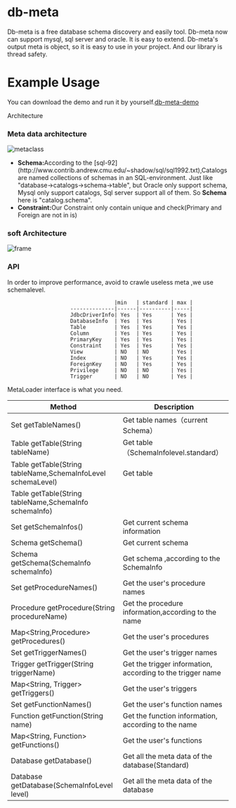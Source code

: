 db-meta
=======

  Db-meta is a free database schema discovery and easily tool. Db-meta now can support mysql, sql server and oracle. It is easy to extend. Db-meta's output meta is object, so it is easy to use in your project. And our library is thread safety.

Example Usage
=======
You can download the demo and run it by yourself.[db-meta-demo](https://github.com/wukenaihe/db-meta-example)

Architecture
<h3>Meta data architecture</h3>

![metaclass](https://raw.githubusercontent.com/wukenaihe/db-meta/master/db-meta/src/main/resources/metaclass.jpg "metaclass")

<ul>
 <li><b>Schema:</b>According to the [sql-92](http://www.contrib.andrew.cmu.edu/~shadow/sql/sql1992.txt),Catalogs are named collections of schemas in an SQL-environment. Just like "database->catalogs->schema->table", but Oracle only support schema, Mysql only support catalogs, Sql server support all of them. So <b>Schema</b> here is "catalog.schema".</li>
 <li><b>Constraint:</b>Our Constraint only contain unique and check(Primary and Foreign are not in is)</li>
</ul>

<h3>soft Architecture</h3>

![frame](https://raw.githubusercontent.com/wukenaihe/db-meta/master/db-meta/src/main/resources/frame.jpg "frame")


<h3>API</h3>
  In order to improve performance, avoid to crawle useless meta ,we use schemalevel.
  
						              |min   | standard | max |
						--------------|------|----------|-----|
						JdbcDriverInfo| Yes  | Yes      | Yes |
						DatabaseInfo  | Yes  | Yes      | Yes |
						Table         | Yes  | Yes      | Yes |
						Column        | Yes  | Yes      | Yes |
						PrimaryKey    | Yes  | Yes      | Yes |
						Constraint    | Yes  | Yes      | Yes |
						View          | NO   | NO       | Yes |
						Index         | NO   | Yes      | Yes |
						ForeignKey    | NO   | Yes      | Yes |
						Privilege     | NO   | NO       | Yes |
						Trigger       | NO   | NO       | Yes |	


  MetaLoader interface is what you need. 
  
Method                                                      |Description
------------------------------------------------------------|-----------------------------------------------------------
Set<String> getTableNames()                                 |Get table names（current Schema）
Table getTable(String tableName)	                          |Get table（SchemaInfolevel.standard）
Table getTable(String tableName,SchemaInfoLevel schemaLevel)|Get table
Table getTable(String tableName,SchemaInfo schemaInfo)	    | 
Set<SchemaInfo> getSchemaInfos()	                          |Get current schema information
Schema getSchema()	                                        |Get current schema
Schema getSchema(SchemaInfo schemaInfo)	                    |Get schema ,according to the SchemaInfo
Set<String> getProcedureNames()	                            |Get the user's procedure names
Procedure getProcedure(String procedureName)	              |Get the procedure information,according to the name
Map<String,Procedure> getProcedures()	                      |Get the user's procedures
Set<String> getTriggerNames()	                              |Get the user's trigger names
Trigger getTrigger(String triggerName)	                    |Get the trigger information, according to the trigger name
Map<String, Trigger> getTriggers()	                        |Get the user's triggers
Set<String> getFunctionNames()	                            |Get the user's function names
Function getFunction(String name)	                          |Get the function information, according to the  name
Map<String, Function> getFunctions()	                      |Get the user's functions
Database getDatabase()	                                    |Get all the meta data of the database(Standard)
Database getDatabase(SchemaInfoLevel level)	                |Get all the meta data of the database
  

